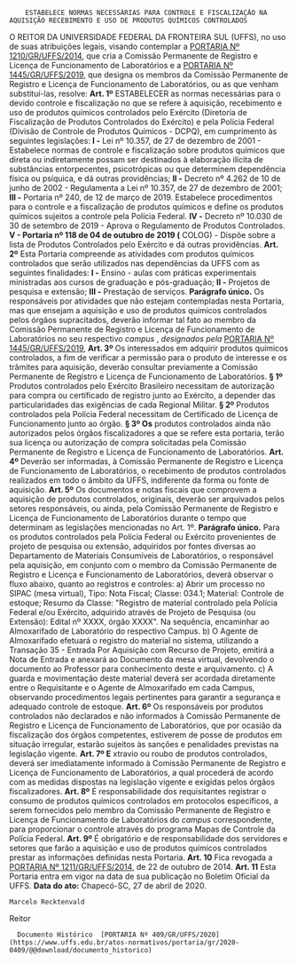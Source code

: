         ESTABELECE NORMAS NECESSÁRIAS PARA CONTROLE E FISCALIZAÇÃO NA AQUISIÇÃO RECEBIMENTO E USO DE PRODUTOS QUÍMICOS CONTROLADOS  

 O REITOR DA UNIVERSIDADE FEDERAL DA FRONTEIRA SUL (UFFS), no uso de suas atribuições legais, visando contemplar a [PORTARIA Nº 1210/GR/UFFS/2014](https://www.uffs.edu.br/atos-normativos/portaria/gr/2014-1210), que cria a Comissão Permanente de Registro e Licença de Funcionamento de Laboratórios e a [PORTARIA Nº 1445/GR/UFFS/2019](https://www.uffs.edu.br/atos-normativos/portaria/gr/2019-1445), que designa os membros da Comissão Permanente de Registro e Licença de Funcionamento de Laboratórios, ou as que venham substituí-las, resolve:   **Art. 1º**  ESTABELECER as normas necessárias para o devido controle e fiscalização no que se refere à aquisição, recebimento e uso de produtos químicos controlados pelo Exército (Diretoria de Fiscalização de Produtos Controlados do Exército) e pela Polícia Federal (Divisão de Controle de Produtos Químicos - DCPQ), em cumprimento às seguintes legislações: **I -**  Lei nº 10.357, de 27 de dezembro de 2001 - Estabelece normas de controle e fiscalização sobre produtos químicos que direta ou indiretamente possam ser destinados à elaboração ilícita de substâncias entorpecentes, psicotrópicas ou que determinem dependência física ou psíquica, e dá outras providências; **II -**  Decreto nº 4.262 de 10 de junho de 2002 - Regulamenta a Lei nº 10.357, de 27 de dezembro de 2001; **III -**  Portaria nº 240, de 12 de março de 2019. Estabelece procedimentos para o controle e a fiscalização de produtos químicos e define os produtos químicos sujeitos a controle pela Polícia Federal. **IV -**  Decreto nº 10.030 de 30 de setembro de 2019 - Aprova o Regulamento de Produtos Controlados. **V - Portaria nº 118 de 04 de outubro de 2019 (** COLOG) - Dispõe sobre a lista de Produtos Controlados pelo Exército e dá outras providências.   **Art. 2º**  Esta Portaria compreende as atividades com produtos químicos controlados que serão utilizados nas dependências da UFFS com as seguintes finalidades: **I -**  Ensino - aulas com práticas experimentais ministradas aos cursos de graduação e pós-graduação; **II -**  Projetos de pesquisa e extensão; **III -**  Prestação de serviços. **Parágrafo único.**  Os responsáveis por atividades que não estejam contempladas nesta Portaria, mas que ensejam a aquisição e uso de produtos químicos controlados pelos órgãos supracitados, deverão informar tal fato ao membro da Comissão Permanente de Registro e Licença de Funcionamento de Laboratórios no seu respectivo *campus* , *designados pela*  [PORTARIA Nº 1445/GR/UFFS/2019](https://www.uffs.edu.br/atos-normativos/portaria/gr/2019-1445),   **Art. 3º**  Os interessados em adquirir produtos químicos controlados, a fim de verificar a permissão para o produto de interesse e os trâmites para aquisição, deverão consultar previamente a Comissão Permanente de Registro e Licença de Funcionamento de Laboratórios. **§ 1º**  Produtos controlados pelo Exército Brasileiro necessitam de autorização para compra ou certificado de registro junto ao Exército, a depender das particularidades das exigências de cada Regional Militar. **§ 2º**  Produtos controlados pela Polícia Federal necessitam de Certificado de Licença de Funcionamento junto ao órgão. **§ 3º Os** produtos controlados ainda não autorizados pelos órgãos fiscalizadores a que se refere esta portaria, terão sua licença ou autorização de compra solicitadas pela Comissão Permanente de Registro e Licença de Funcionamento de Laboratórios.   **Art. 4º**  Deverão ser informadas, à Comissão Permanente de Registro e Licença de Funcionamento de Laboratórios, o recebimento de produtos controlados realizados em todo o âmbito da UFFS, indiferente da forma ou fonte de aquisição.   **Art. 5º**  Os documentos e notas fiscais que comprovem a aquisição de produtos controlados, originais, deverão ser arquivados pelos setores responsáveis, ou ainda, pela Comissão Permanente de Registro e Licença de Funcionamento de Laboratórios durante o tempo que determinam as legislações mencionadas no Art. 1º. **Parágrafo único.**  Para os produtos controlados pela Polícia Federal ou Exército provenientes de projeto de pesquisa ou extensão, adquiridos por fontes diversas ao Departamento de Materiais Consumíveis de Laboratórios, o responsável pela aquisição, em conjunto com o membro da Comissão Permanente de Registro e Licença e Funcionamento de Laboratórios, deverá observar o fluxo abaixo, quanto ao registros e controles: a) Abrir um processo no SIPAC (mesa virtual), Tipo: Nota Fiscal; Classe: 034.1; Material: Controle de estoque; Resumo da Classe: "Registro de material controlado pela Polícia Federal e/ou Exército, adquirido através de Projeto de Pesquisa (ou Extensão): Edital nº XXXX, órgão XXXX". Na sequência, encaminhar ao Almoxarifado de Laboratório do respectivo Campus. b) O Agente de Almoxarifado efetuará o registro do material no sistema, utilizando a Transação 35 - Entrada Por Aquisição com Recurso de Projeto, emitirá a Nota de Entrada e anexará ao Documento da mesa virtual, devolvendo o documento ao Professor para conhecimento deste e arquivamento. c) A guarda e movimentação deste material deverá ser acordada diretamente entre o Requisitante e o Agente de Almoxarifado em cada Campus, observando procedimentos legais pertinentes para garantir a segurança e adequado controle de estoque.   **Art. 6º**  Os responsáveis por produtos controlados não declarados e não informados à Comissão Permanente de Registro e Licença de Funcionamento de Laboratórios, que por ocasião da fiscalização dos órgãos competentes, estiverem de posse de produtos em situação irregular, estarão sujeitos às sanções e penalidades previstas na legislação vigente.  **Art. 7º E** xtravio ou roubo de produtos controlados, deverá ser imediatamente informado à Comissão Permanente de Registro e Licença de Funcionamento de Laboratórios, a qual procederá de acordo com as medidas dispostas na legislação vigente e exigidas pelos órgãos fiscalizadores.   **Art. 8º**  É responsabilidade dos requisitantes registrar o consumo de produtos químicos controlados em protocolos específicos, a serem fornecidos pelo membro da Comissão Permanente de Registro e Licença de Funcionamento de Laboratórios do *campus*  correspondente, para proporcionar o controle através do programa Mapas de Controle da Polícia Federal.   **Art. 9º**  É obrigatório e de responsabilidade dos servidores e setores que farão a aquisição e uso de produtos químicos controlados prestar as informações definidas nesta Portaria.   **Art. 10**  Fica revogada a [PORTARIA Nº 1211/GR/UFFS/2014](https://www.uffs.edu.br/atos-normativos/portaria/gr/2014-1211), de 22 de outubro de 2014.   **Art. 11**  Esta Portaria entra em vigor na data de sua publicação no Boletim Oficial da UFFS.        **Data do ato:** Chapecó-SC, 27 de abril de 2020.   
 

    Marcelo Recktenvald   
 Reitor 

      Documento Histórico  [PORTARIA Nº 409/GR/UFFS/2020](https://www.uffs.edu.br/atos-normativos/portaria/gr/2020-0409/@@download/documento_historico)     
      